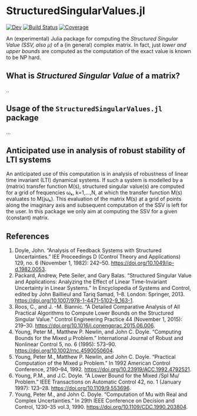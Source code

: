 # StructuredSingularValues.jl

<!--[![Stable](https://img.shields.io/badge/docs-stable-blue.svg)](https://hurak.github.io/StructuredSingularValues.jl/stable)-->
[![Dev](https://img.shields.io/badge/docs-dev-blue.svg)](https://hurak.github.io/StructuredSingularValues.jl/dev)
[![Build Status](https://github.com/hurak/StructuredSingularValues.jl/workflows/CI/badge.svg)](https://github.com/hurak/StructuredSingularValues.jl/actions)
[![Coverage](https://codecov.io/gh/hurak/StructuredSingularValues.jl/branch/master/graph/badge.svg)](https://codecov.io/gh/hurak/StructuredSingularValues.jl)

An (experimental) Julia package for computing the *Structured Singular Value (SSV, also μ)* of a (in general) complex matrix. In fact, just *lower and upper bounds* are computed as the computation of the exact value is known to be NP hard.

## What is *Structured Singular Value* of a matrix?
..

## Usage of the `StructuredSingularValues.jl` package
...

## Anticipated use in analysis of robust stability of LTI systems
An anticipated use of this computation is in analysis of robustness of linear time invariant (LTI) dynamical systems. If such a system is modelled by a (matrix) transfer function M(s), structured singular value(s) are computed for a grid of frequencies ωₖ, k=1,…,N, at which the transfer function M(s) evaluates to M(jωₖ). This evaluation of the matrix M(s) at a grid of points along the imaginary axis and subsequent computation of the SSV is left for the user. In this package we only aim at computing the SSV for a given (constant) matrix.

## References
1. Doyle, John. “Analysis of Feedback Systems with Structured Uncertainties.” IEE Proceedings D (Control Theory and Applications) 129, no. 6 (November 1, 1982): 242–50. https://doi.org/10.1049/ip-d.1982.0053.
2. Packard, Andrew, Pete Seiler, and Gary Balas. “Structured Singular Value and Applications: Analyzing the Effect of Linear Time-Invariant Uncertainty in Linear Systems.” In Encyclopedia of Systems and Control, edited by John Baillieul and Tariq Samad, 1–8. London: Springer, 2013. https://doi.org/10.1007/978-1-4471-5102-9_163-1.
3. Roos, C., and J. -M. Biannic. “A Detailed Comparative Analysis of All Practical Algorithms to Compute Lower Bounds on the Structured Singular Value.” Control Engineering Practice 44 (November 1, 2015): 219–30. https://doi.org/10.1016/j.conengprac.2015.06.006.
4. Young, Peter M., Matthew P. Newlin, and John C. Doyle. “Computing Bounds for the Mixed μ Problem.” International Journal of Robust and Nonlinear Control 5, no. 6 (1995): 573–90. https://doi.org/10.1002/rnc.4590050604.
5. Young, Peter M., Matthew P. Newlin, and John C. Doyle. “Practical Computation of the Mixed μ Problem.” In 1992 American Control Conference, 2190–94, 1992. https://doi.org/10.23919/ACC.1992.4792521.
6. Young, P.M., and J.C. Doyle. “A Lower Bound for the Mixed /Spl Mu/ Problem.” IEEE Transactions on Automatic Control 42, no. 1 (January 1997): 123–28. https://doi.org/10.1109/9.553696.
7. Young, Peter M., and John C. Doyle. “Computation of Mu with Real and Complex Uncertainties.” In 29th IEEE Conference on Decision and Control, 1230–35 vol.3, 1990. https://doi.org/10.1109/CDC.1990.203804.
